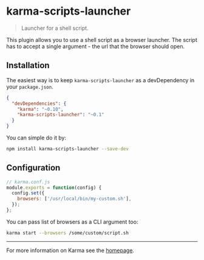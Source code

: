 # karma-scripts-launcher

> Launcher for a shell script.

This plugin allows you to use a shell script as a browser launcher. The script has to accept
a single argument - the url that the browser should open.

## Installation

The easiest way is to keep `karma-scripts-launcher` as a devDependency in your `package.json`.
```json
{
  "devDependencies": {
    "karma": "~0.10",
    "karma-scripts-launcher": "~0.1"
  }
}
```

You can simple do it by:
```bash
npm install karma-scripts-launcher --save-dev
```

## Configuration
```js
// karma.conf.js
module.exports = function(config) {
  config.set({
    browsers: ['/usr/local/bin/my-custom.sh'],
  });
};
```

You can pass list of browsers as a CLI argument too:
```bash
karma start --browsers /some/custom/script.sh
```

----

For more information on Karma see the [homepage].


[homepage]: http://karma-runner.github.com
